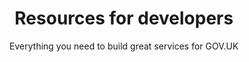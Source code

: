 ---
layout: role-index
title: Resources for developers
subtitle: Everything you need to build great services for GOV.UK
audience: developers
hero: Testing code
breadcrumbs:
  -
    title: Home
    url: /service-manual
---